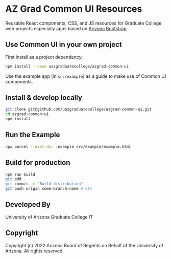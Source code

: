 # AZ Grad Common UI Resources

Reusable React components, CSS, and JS resources for Graduate College web projects
especially apps based on [Arizona Bootstrap](https://digital.arizona.edu/arizona-bootstrap/).

## Use Common UI in your own project

First install as a project dependency:

```sh
npm install --save uazgraduatecollege/azgrad-common-ui
```

Use the example app (in `src/example`) as a guide to make use of Common UI components.

## Install & develop locally

```sh
git clone git@github.com/uazgraduatecollege/azgrad-common-ui.git
cd azgrad-common-ui
npm install
```

## Run the Example

```sh
npx parcel --dist-dir .example src/example/example.html
```

## Build for production

```sh
npm run build
git add .
git commit -m "Build distribution"
git push origin some-branch-name # etc
```

## Developed By

University of Arizona Graduate College IT

## Copyright

Copyright (c) 2022 Arizona Board of Regents on Behalf of the University of Arizona.
All rights reserved.
